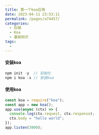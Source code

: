 ```yaml
---
title: 第一个koa应用
date: 2023-04-11 23:53:11
permalink: /pages/a74457/
categories:
  - 后端
  - Koa
  - 基础知识
tags:
  - 
---
```



####  安装koa

```js
npm init -y  // 初始化
npm i koa -s // 安装koa
```

#### 使用koa

```js
const koa = require("koa");
const app = new koa();
app.use(async (ctx) => {
  console.log(ctx.request, ctx.response);
  ctx.body = "hello world";
});
app.listen(3000);

```